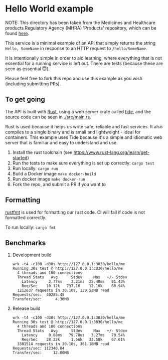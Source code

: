 # Hello World example

NOTE: This directory has been taken from the Medicines and Healthcare products Regulatory Agency (MHRA) 'Products' repository, which can be found [here](https://github.com/MHRA/products/tree/master/hello-world).

This service is a minimal example of an API that simply returns the string `Hello, SomeName` in response to an HTTP request to `/hello/SomeName`.

It is intentionally simple in order to aid learning, where everything that is not essential for a running service is left out. There are tests (because these are seen as essential 😇).

Please feel free to fork this repo and use this example as you wish (including submitting PRs).

## To get going

The API is built with [Rust](https://www.rust-lang.org/), using a web server crate called [tide](https://github.com/http-rs/tide), and the source code can be seen in [./src/main.rs](./src/main.rs).

Rust is used because it helps us write safe, reliable and fast services. It also compiles to a single binary and is small and lightweight - ideal for containers. This example uses Tide because it's a simple and idiomatic web server that is familiar and easy to understand and use.

1. Install the rust toolchain (see https://www.rust-lang.org/learn/get-started)
1. Run the tests to make sure everything is set up correctly: `cargo test`
1. Run locally: `cargo run`
1. Build a Docker image `make docker-build`
1. Run docker image `make docker-run`
1. Fork the repo, and submit a PR if you want to

## Formatting

[rustfmt](https://github.com/rust-lang/rustfmt) is used for formatting our rust code. CI will fail if code is not formatted correctly.

To run locally: `cargo fmt`

## Benchmarks

1. Development build

   ```
   wrk -t4 -c100 -d30s http://127.0.0.1:3030/hello/me
   Running 30s test @ http://127.0.0.1:3030/hello/me
     4 threads and 100 connections
     Thread Stats   Avg      Stdev     Max   +/- Stdev
       Latency     2.77ms    2.21ms  25.48ms   81.43%
       Req/Sec    10.12k   737.16    12.10k    68.94%
     1212637 requests in 30.10s, 129.52MB read
   Requests/sec:  40285.45
   Transfer/sec:      4.30MB
   ```

2. Release build

   ```
   wrk -t4 -c100 -d30s http://127.0.0.1:3030/hello/me
   Running 30s test @ http://127.0.0.1:3030/hello/me
     4 threads and 100 connections
     Thread Stats   Avg      Stdev     Max   +/- Stdev
       Latency     0.88ms   79.78us   3.27ms   70.54%
       Req/Sec    28.22k     1.66k   33.58k    67.61%
     3381514 requests in 30.10s, 361.18MB read
   Requests/sec: 112340.84
   Transfer/sec:     12.00MB
   ```
